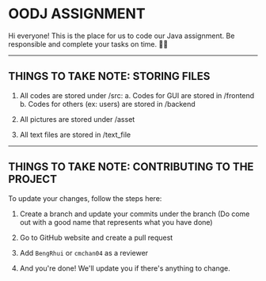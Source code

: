 # OODJ ASSIGNMENT

Hi everyone! This is the place for us to code our Java assignment.
Be responsible and complete your tasks on time. 👍🏻

---------------------------------------------------------------------
THINGS TO TAKE NOTE: STORING FILES
---------------------------------------------------------------------
1. All codes are stored under /src:
   a. Codes for GUI are stored in /frontend
   b. Codes for others (ex: users) are stored in /backend
   
2. All pictures are stored under /asset
   
3. All text files are stored in /text_file

---------------------------------------------------------------------
THINGS TO TAKE NOTE: CONTRIBUTING TO THE PROJECT
---------------------------------------------------------------------
To update your changes, follow the steps here:

1. Create a branch and update your commits under the branch
   (Do come out with a good name that represents what you have done)
   
2. Go to GitHub website and create a pull request
   
3. Add `BengRhui` or `cmchan04` as a reviewer
   
4. And you're done! We'll update you if there's anything to change.
